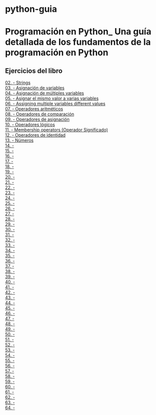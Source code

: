# python-guia
<h1>Programación en Python_ Una guía detallada de los fundamentos de la programación en Python   </h1>
<h2>Ejercicios del libro</h2>
<a href="https://github.com/OswaldoDomingo/python-guia/blob/main/Ejercicio002.py">02. - Strings </a><br>
<a href="https://github.com/OswaldoDomingo/python-guia/blob/main/Ejercicio003.py">03. - Asignación de variables</a><br>
<a href="https://github.com/OswaldoDomingo/python-guia/blob/main/Ejercicio004.py">04. - Asignación de múltiples variables </a><br>
<a href="https://github.com/OswaldoDomingo/python-guia/blob/main/Ejercicio005.py">05. - Asignar el mismo valor a varias variables </a><br>
<a href="https://github.com/OswaldoDomingo/python-guia/blob/main/Ejercicio006.py">06. - Assigning multiple variables different values </a><br>
<a href="https://github.com/OswaldoDomingo/python-guia/blob/main/Ejercicio007.py">07. - Operadores aritméticos </a><br>
<a href="https://github.com/OswaldoDomingo/python-guia/blob/main/Ejercicio008.py">08. - Operadores de comparación </a><br>
<a href="https://github.com/OswaldoDomingo/python-guia/blob/main/Ejercicio009.py">09. - Operadores de asignación </a><br>
<a href="https://github.com/OswaldoDomingo/python-guia/blob/main/Ejercicio010.py">10. - Operadores lógicos </a><br>
<a href="https://github.com/OswaldoDomingo/python-guia/blob/main/Ejercicio011.py">11. - Membership operators (Operador Significado) </a><br>
<a href="https://github.com/OswaldoDomingo/python-guia/blob/main/Ejercicio012.py">12. - Operadores de identidad </a><br>
<a href="https://github.com/OswaldoDomingo/python-guia/blob/main/Ejercicio013.py">13. - Números</a><br>
<a href="">14. - </a><br>
<a href="">15. - </a><br>
<a href="">16. - </a><br>
<a href="">17. - </a><br>
<a href="">18. - </a><br>
<a href="">19. - </a><br>
<a href="">20. - </a><br>
<a href="">21. - </a><br>
<a href="">22. - </a><br>
<a href="">23. - </a><br>
<a href="">24. - </a><br>
<a href="">25. - </a><br>
<a href="">26. - </a><br>
<a href="">27. - </a><br>
<a href="">28. - </a><br>
<a href="">29. - </a><br>
<a href="">30. - </a><br>
<a href="">31. - </a><br>
<a href="">32. - </a><br>
<a href="">33. - </a><br>
<a href="">34. - </a><br>
<a href="">35. - </a><br>
<a href="">36. - </a><br>
<a href="">37. - </a><br>
<a href="">38. - </a><br>
<a href="">39. - </a><br>
<a href="">40. - </a><br>
<a href="">41. - </a><br>
<a href="">42. - </a><br>
<a href="">43. - </a><br>
<a href="">44. - </a><br>
<a href="">45. - </a><br>
<a href="">46. - </a><br>
<a href="">47. - </a><br>
<a href="">48. - </a><br>
<a href="">49. - </a><br>
<a href="">50. - </a><br>
<a href="">51. - </a><br>
<a href="">52. - </a><br>
<a href="">53. - </a><br>
<a href="">54. - </a><br>
<a href="">55. - </a><br>
<a href="">56. - </a><br>
<a href="">57. - </a><br>
<a href="">58. - </a><br>
<a href="">59. - </a><br>
<a href="">60. - </a><br>
<a href="">61. - </a><br>
<a href="">62. - </a><br>
<a href="">63. - </a><br>
<a href="">64. - </a><br>
